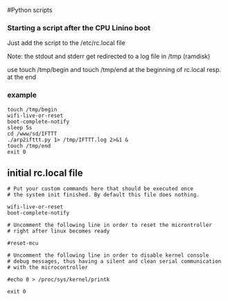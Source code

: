 #Python scripts


### Starting a script after the CPU Linino boot 
Just add the script to the /etc/rc.local file

Note: the stdout and stderr get redirected to a log file in /tmp (ramdisk)

use touch /tmp/begin and touch /tmp/end at the beginning of rc.local resp. at the end

### example
```script
touch /tmp/begin
wifi-live-or-reset
boot-complete-notify
sleep 5s
cd /www/sd/IFTTT
./arp2ifttt.py 1> /tmp/IFTTT.log 2>&1 &
touch /tmp/end
exit 0
```


## initial rc.local file
```script
# Put your custom commands here that should be executed once
# the system init finished. By default this file does nothing.

wifi-live-or-reset
boot-complete-notify

# Uncomment the following line in order to reset the microntroller
# right after linux becomes ready

#reset-mcu

# Uncomment the following line in order to disable kernel console
# debug messages, thus having a silent and clean serial communication
# with the microcontroller

#echo 0 > /proc/sys/kernel/printk

exit 0
```
